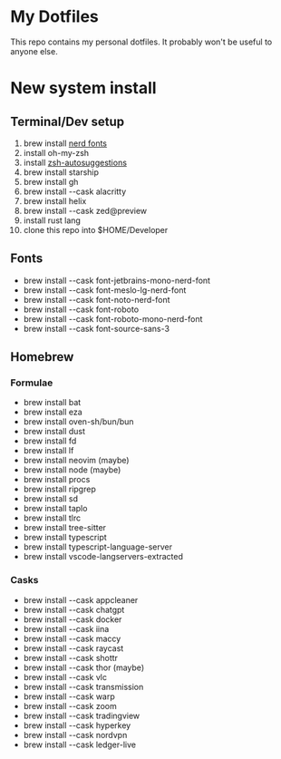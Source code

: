 # My Dotfiles

This repo contains my personal dotfiles. It probably won't be useful to anyone else.

# New system install

## Terminal/Dev setup

1. brew install [nerd fonts](#Fonts)
1. install oh-my-zsh
1. install [zsh-autosuggestions](https://github.com/zsh-users/zsh-autosuggestions/blob/master/INSTALL.md)
1. brew install starship
1. brew install gh
1. brew install --cask alacritty
1. brew install helix
1. brew install --cask zed@preview
1. install rust lang
1. clone this repo into $HOME/Developer

## Fonts

- brew install --cask font-jetbrains-mono-nerd-font
- brew install --cask font-meslo-lg-nerd-font
- brew install --cask font-noto-nerd-font
- brew install --cask font-roboto
- brew install --cask font-roboto-mono-nerd-font
- brew install --cask font-source-sans-3


## Homebrew

### Formulae

- brew install bat
- brew install eza
- brew install oven-sh/bun/bun
- brew install dust
- brew install fd
- brew install lf
- brew install neovim (maybe)
- brew install node (maybe)
- brew install procs
- brew install ripgrep
- brew install sd
- brew install taplo
- brew install tlrc
- brew install tree-sitter
- brew install typescript
- brew install typescript-language-server
- brew install vscode-langservers-extracted

### Casks
- brew install --cask appcleaner
- brew install --cask chatgpt
- brew install --cask docker
- brew install --cask iina
- brew install --cask maccy
- brew install --cask raycast
- brew install --cask shottr
- brew install --cask thor (maybe)
- brew install --cask vlc
- brew install --cask transmission
- brew install --cask warp
- brew install --cask zoom
- brew install --cask tradingview
- brew install --cask hyperkey
- brew install --cask nordvpn
- brew install --cask ledger-live
